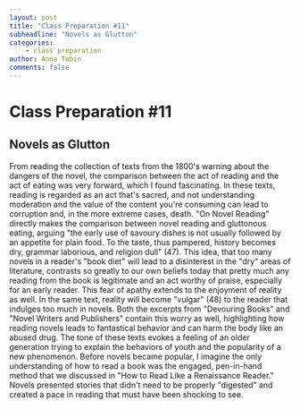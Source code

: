 ```yaml
---
layout: post
title: "Class Preparation #11"
subheadline: "Novels as Glutton"
categories:
    - class preparation 
author: Anna Tobin
comments: false
---
```


# Class Preparation #11
## Novels as Glutton

From reading the collection of texts from the 1800's warning about the dangers of the novel, the comparison between the act of reading and the act of eating was very forward, which I found fascinating. In these texts, reading is regarded as an act that's sacred, and not understanding moderation and the value of the content you're consuming can lead to corruption and, in the more extreme cases, death. "On Novel Reading" directly makes the comparison between novel reading and gluttonous eating, arguing "the early use of savoury dishes is not usually followed by an appetite for plain food. To the taste, thus pampered, history becomes dry, grammar laborious, and religion dull" (47). This idea, that too many novels in a reader's "book diet" will lead to a disinterest in the "dry" areas of literature, contrasts so greatly to our own beliefs today that pretty much any reading from the book is legitimate and an act worthy of praise, especially for an early reader. This fear of apathy extends to the enjoyment of reality as well. In the same text, reality will become "vulgar" (48) to the reader that indulges too much in novels. Both the excerpts from "Devouring Books" and "Novel Writers and Publishers" contain this worry as well, highlighting how reading novels leads to fantastical behavior and can harm the body like an abused drug. The tone of these texts evokes a feeling of an older generation trying to explain the behaviors of youth and the popularity of a new phenomenon. Before novels became popular, I imagine the only understanding of how to read a book was the engaged, pen-in-hand method that we discussed in "How to Read Like a Renaissance Reader." Novels presented stories that didn't need to be properly "digested" and created a pace in reading that must have been shocking to see.  

